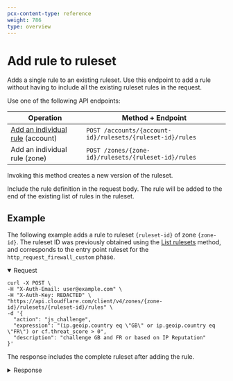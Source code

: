 ```yaml
---
pcx-content-type: reference
weight: 786
type: overview
---
```


# Add rule to ruleset

Adds a single rule to an existing ruleset. Use this endpoint to add a rule without having to include all the existing ruleset rules in the request.

Use one of the following API endpoints:

| Operation                                      | Method + Endpoint                                         |
| ---------------------------------------------- | --------------------------------------------------------- |
| [Add an individual rule][ar-account] (account) | `POST /accounts/{account-id}/rulesets/{ruleset-id}/rules` |
| Add an individual rule (zone)                  | `POST /zones/{zone-id}/rulesets/{ruleset-id}/rules`       |

[ar-account]: https://api.cloudflare.com/#account-rulesets-add-an-individual-rule

Invoking this method creates a new version of the ruleset.

Include the rule definition in the request body. The rule will be added to the end of the existing list of rules in the ruleset.

## Example

The following example adds a rule to ruleset `{ruleset-id}` of zone `{zone-id}`. The ruleset ID was previously obtained using the [List rulesets](/rulesets-api/view#list-existing-rulesets) method, and corresponds to the entry point ruleset for the `http_request_firewall_custom` phase.

<details open>
<summary>Request</summary>
<div>

```curl
curl -X POST \
-H "X-Auth-Email: user@example.com" \
-H "X-Auth-Key: REDACTED" \
"https://api.cloudflare.com/client/v4/zones/{zone-id}/rulesets/{ruleset-id}/rules" \
-d '{
  "action": "js_challenge",
  "expression": "(ip.geoip.country eq \"GB\" or ip.geoip.country eq \"FR\") or cf.threat_score > 0",
  "description": "challenge GB and FR or based on IP Reputation"
}'
```

</div>
</details>

The response includes the complete ruleset after adding the rule.

<details>
<summary>Response</summary>
<div>

```json
{
  "result": {
    "id": "{ruleset-id}",
    "name": "Zone Ruleset 1",
    "description": "My phase entry point ruleset at the zone level",
    "kind": "zone",
    "version": "11",
    "rules": [
      {
        "id": "{rule-id-1}",
        "version": "1",
        "action": "challenge",
        "expression": "not http.request.uri.path matches \"^/api/.*$\"",
        "last_updated": "2020-11-23T11:36:24.192361Z",
        "ref": "{rule-ref-1}",
        "enabled": true
      },
      {
        "id": "{new-rule-id}",
        "version": "1",
        "action": "js_challenge",
        "expression": "(ip.geoip.country eq \"GB\" or ip.geoip.country eq \"FR\") or cf.threat_score > 0",
        "description": "challenge GB and FR or based on IP Reputation",
        "last_updated": "2021-06-22T12:35:58.144683Z",
        "ref": "{new-rule-ref}",
        "enabled": true
      }
    ],
    "last_updated": "2021-06-22T12:35:58.144683Z",
    "phase": "http_request_firewall_custom"
  },
  "success": true,
  "errors": [],
  "messages": []
}
```

</div>
</details>
